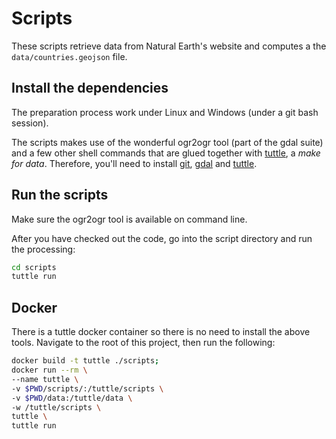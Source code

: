 # Scripts

These scripts retrieve data from Natural Earth's website and computes a the ``data/countries.geojson`` file.

## Install the dependencies

The preparation process work under Linux and Windows (under a git bash session).

The scripts makes use of the wonderful ogr2ogr tool (part of the gdal suite) and a few other shell commands that are glued together with [tuttle](http://github.com/lexman/tuttle), a *make for data*.
Therefore, you'll need to install [git](https://git-scm.com/downloads), [gdal](http://trac.osgeo.org/gdal/wiki/DownloadingGdalBinaries) and [tuttle](https://github.com/lexman/tuttle/releases).

## Run the scripts

Make sure the ogr2ogr tool is available on command line.

After you have checked out the code, go into the script directory and run the processing:

```bash
cd scripts
tuttle run
```

## Docker

There is a tuttle docker container so there is no need to install the above tools. 
Navigate to the root of this project, then run the following:

```bash
docker build -t tuttle ./scripts;
docker run --rm \
--name tuttle \
-v $PWD/scripts/:/tuttle/scripts \
-v $PWD/data:/tuttle/data \
-w /tuttle/scripts \
tuttle \
tuttle run
```
